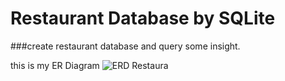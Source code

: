 # Restaurant Database by SQLite

###create restaurant database and query some insight.

this is my ER Diagram
![ERD Restaura](https://github.com/xnechx/DataRockie_Bootcamp5_Project/assets/112413866/51be1664-7dc7-45b1-98b8-b3d7b80596b5)



